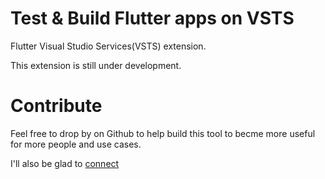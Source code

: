 # Test & Build Flutter apps on VSTS
Flutter Visual Studio Services(VSTS) extension.

This extension is still under development.

# Contribute
Feel free to drop by on Github to help build this tool to becme more useful for more people and use cases.

I'll also be glad to [connect](mailto:denpalrius@live.com)